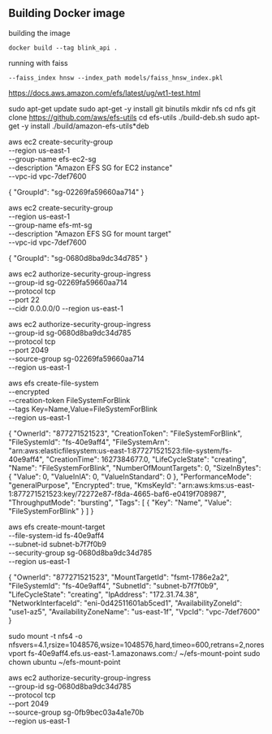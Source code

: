 ## Building Docker image

building the image
```
docker build --tag blink_api .
```

running with faiss
```
--faiss_index hnsw --index_path models/faiss_hnsw_index.pkl
```

https://docs.aws.amazon.com/efs/latest/ug/wt1-test.html

sudo apt-get update
sudo apt-get -y install git binutils
mkdir nfs
cd nfs
git clone https://github.com/aws/efs-utils
cd efs-utils
./build-deb.sh
sudo apt-get -y install ./build/amazon-efs-utils*deb



aws ec2 create-security-group \
--region us-east-1 \
--group-name efs-ec2-sg \
--description "Amazon EFS SG for EC2 instance" \
--vpc-id vpc-7def7600

{
    "GroupId": "sg-02269fa59660aa714"
}

aws ec2 create-security-group \
--region us-east-1 \
--group-name efs-mt-sg \
--description "Amazon EFS SG for mount target" \
--vpc-id vpc-7def7600

{
    "GroupId": "sg-0680d8ba9dc34d785"
}

aws ec2 authorize-security-group-ingress \
--group-id sg-02269fa59660aa714 \
--protocol tcp \
--port 22 \
--cidr 0.0.0.0/0 --region us-east-1

aws ec2 authorize-security-group-ingress \
--group-id sg-0680d8ba9dc34d785 \
--protocol tcp \
--port 2049 \
--source-group sg-02269fa59660aa714 \
--region us-east-1

aws efs create-file-system \
--encrypted \
--creation-token FileSystemForBlink \
--tags Key=Name,Value=FileSystemForBlink \
--region us-east-1

{
    "OwnerId": "877271521523",
    "CreationToken": "FileSystemForBlink",
    "FileSystemId": "fs-40e9aff4",
    "FileSystemArn": "arn:aws:elasticfilesystem:us-east-1:877271521523:file-system/fs-40e9aff4",
    "CreationTime": 1627384677.0,
    "LifeCycleState": "creating",
    "Name": "FileSystemForBlink",
    "NumberOfMountTargets": 0,
    "SizeInBytes": {
        "Value": 0,
        "ValueInIA": 0,
        "ValueInStandard": 0
    },
    "PerformanceMode": "generalPurpose",
    "Encrypted": true,
    "KmsKeyId": "arn:aws:kms:us-east-1:877271521523:key/72272e87-f8da-4665-baf6-e0419f708987",
    "ThroughputMode": "bursting",
    "Tags": [
        {
            "Key": "Name",
            "Value": "FileSystemForBlink"
        }
    ]
}

aws efs create-mount-target \
--file-system-id fs-40e9aff4 \
--subnet-id  subnet-b7f7f0b9 \
--security-group sg-0680d8ba9dc34d785 \
--region us-east-1

{
    "OwnerId": "877271521523",
    "MountTargetId": "fsmt-1786e2a2",
    "FileSystemId": "fs-40e9aff4",
    "SubnetId": "subnet-b7f7f0b9",
    "LifeCycleState": "creating",
    "IpAddress": "172.31.74.38",
    "NetworkInterfaceId": "eni-0d42511601ab5ced1",
    "AvailabilityZoneId": "use1-az5",
    "AvailabilityZoneName": "us-east-1f",
    "VpcId": "vpc-7def7600"
}

sudo mount -t nfs4 -o nfsvers=4.1,rsize=1048576,wsize=1048576,hard,timeo=600,retrans=2,noresvport fs-40e9aff4.efs.us-east-1.amazonaws.com:/ ~/efs-mount-point
sudo chown ubuntu ~/efs-mount-point


aws ec2 authorize-security-group-ingress \
--group-id sg-0680d8ba9dc34d785 \
--protocol tcp \
--port 2049 \
--source-group sg-0fb9bec03a4a1e70b \
--region us-east-1
